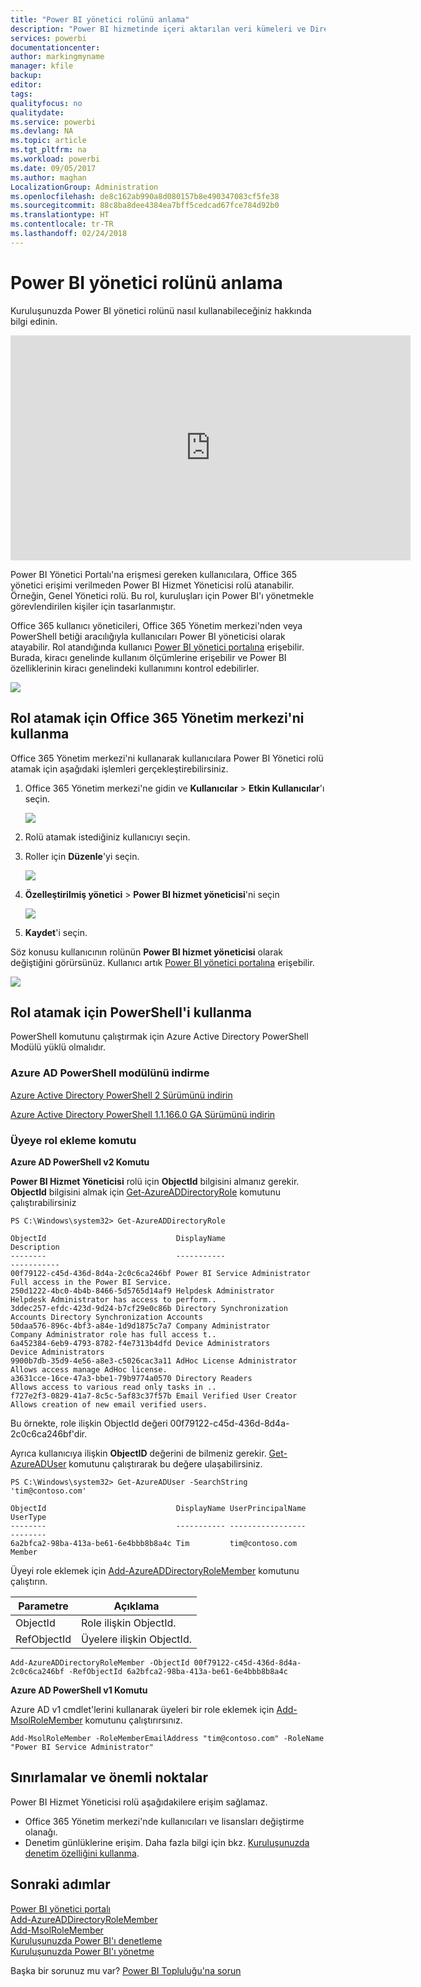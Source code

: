 ```yaml
---
title: "Power BI yönetici rolünü anlama"
description: "Power BI hizmetinde içeri aktarılan veri kümeleri ve DirectQuery için satır düzeyi güvenliği yapılandırma."
services: powerbi
documentationcenter: 
author: markingmyname
manager: kfile
backup: 
editor: 
tags: 
qualityfocus: no
qualitydate: 
ms.service: powerbi
ms.devlang: NA
ms.topic: article
ms.tgt_pltfrm: na
ms.workload: powerbi
ms.date: 09/05/2017
ms.author: maghan
LocalizationGroup: Administration
ms.openlocfilehash: de8c162ab990a8d080157b8e490347083cf5fe38
ms.sourcegitcommit: 88c8ba8dee4384ea7bff5cedcad67fce784d92b0
ms.translationtype: HT
ms.contentlocale: tr-TR
ms.lasthandoff: 02/24/2018
---
```

# <a name="understanding-the-power-bi-admin-role"></a>Power BI yönetici rolünü anlama
Kuruluşunuzda Power BI yönetici rolünü nasıl kullanabileceğiniz hakkında bilgi edinin.

<iframe width="640" height="360" src="https://www.youtube.com/embed/PQRbdJgEm3k?showinfo=0" frameborder="0" allowfullscreen></iframe>

Power BI Yönetici Portalı'na erişmesi gereken kullanıcılara, Office 365 yönetici erişimi verilmeden Power BI Hizmet Yöneticisi rolü atanabilir. Örneğin, Genel Yönetici rolü. Bu rol, kuruluşları için Power BI'ı yönetmekle görevlendirilen kişiler için tasarlanmıştır.

Office 365 kullanıcı yöneticileri, Office 365 Yönetim merkezi'nden veya PowerShell betiği aracılığıyla kullanıcıları Power BI yöneticisi olarak atayabilir. Rol atandığında kullanıcı [Power BI yönetici portalına](service-admin-portal.md) erişebilir. Burada, kiracı genelinde kullanım ölçümlerine erişebilir ve Power BI özelliklerinin kiracı genelindeki kullanımını kontrol edebilirler.

![](media/service-admin-role/powerbi-admin-portal.png)

## <a name="using-the-office-365-admin-center-to-assign-a-role"></a>Rol atamak için Office 365 Yönetim merkezi'ni kullanma
Office 365 Yönetim merkezi'ni kullanarak kullanıcılara Power BI Yönetici rolü atamak için aşağıdaki işlemleri gerçekleştirebilirsiniz.

1. Office 365 Yönetim merkezi'ne gidin ve **Kullanıcılar** > **Etkin Kullanıcılar**'ı seçin.
   
    ![](media/service-admin-role/powerbi-admin-users.png)
2. Rolü atamak istediğiniz kullanıcıyı seçin.
3. Roller için **Düzenle**'yi seçin.
   
    ![](media/service-admin-role/powerbi-admin-edit-roles.png)
4. **Özelleştirilmiş yönetici** > **Power BI hizmet yöneticisi**'ni seçin
   
    ![](media/service-admin-role/powerbi-admin-role.png)
5. **Kaydet**'i seçin.

Söz konusu kullanıcının rolünün **Power BI hizmet yöneticisi** olarak değiştiğini görürsünüz. Kullanıcı artık [Power BI yönetici portalına](service-admin-portal.md) erişebilir.

![](media/service-admin-role/powerbi-admin-role-set.png)

## <a name="using-powershell-to-assign-a-role"></a>Rol atamak için PowerShell'i kullanma
PowerShell komutunu çalıştırmak için Azure Active Directory PowerShell Modülü yüklü olmalıdır.

### <a name="download-azure-ad-powershell-module"></a>Azure AD PowerShell modülünü indirme
[Azure Active Directory PowerShell 2 Sürümünü indirin](https://github.com/Azure/azure-docs-powershell-azuread/blob/master/Azure%20AD%20Cmdlets/AzureAD/index.md)

[Azure Active Directory PowerShell 1.1.166.0 GA Sürümünü indirin](http://connect.microsoft.com/site1164/Downloads/DownloadDetails.aspx?DownloadID=59185)

### <a name="command-to-add-role-to-member"></a>Üyeye rol ekleme komutu
**Azure AD PowerShell v2 Komutu**

**Power BI Hizmet Yöneticisi** rolü için **ObjectId** bilgisini almanız gerekir. **ObjectId** bilgisini almak için [Get-AzureADDirectoryRole](https://docs.microsoft.com/powershell/azuread/v2/get-azureaddirectoryrole) komutunu çalıştırabilirsiniz

```
PS C:\Windows\system32> Get-AzureADDirectoryRole

ObjectId                             DisplayName                        Description
--------                             -----------                        -----------
00f79122-c45d-436d-8d4a-2c0c6ca246bf Power BI Service Administrator     Full access in the Power BI Service.
250d1222-4bc0-4b4b-8466-5d5765d14af9 Helpdesk Administrator             Helpdesk Administrator has access to perform..
3ddec257-efdc-423d-9d24-b7cf29e0c86b Directory Synchronization Accounts Directory Synchronization Accounts
50daa576-896c-4bf3-a84e-1d9d1875c7a7 Company Administrator              Company Administrator role has full access t..
6a452384-6eb9-4793-8782-f4e7313b4dfd Device Administrators              Device Administrators
9900b7db-35d9-4e56-a8e3-c5026cac3a11 AdHoc License Administrator        Allows access manage AdHoc license.
a3631cce-16ce-47a3-bbe1-79b9774a0570 Directory Readers                  Allows access to various read only tasks in ..
f727e2f3-0829-41a7-8c5c-5af83c37f57b Email Verified User Creator        Allows creation of new email verified users.
```

Bu örnekte, role ilişkin ObjectId değeri 00f79122-c45d-436d-8d4a-2c0c6ca246bf'dir.

Ayrıca kullanıcıya ilişkin **ObjectID** değerini de bilmeniz gerekir. [Get-AzureADUser](https://docs.microsoft.com/powershell/azuread/v2/get-azureaduser) komutunu çalıştırarak bu değere ulaşabilirsiniz.

```
PS C:\Windows\system32> Get-AzureADUser -SearchString 'tim@contoso.com'

ObjectId                             DisplayName UserPrincipalName      UserType
--------                             ----------- -----------------      --------
6a2bfca2-98ba-413a-be61-6e4bbb8b8a4c Tim         tim@contoso.com        Member
```

Üyeyi role eklemek için [Add-AzureADDirectoryRoleMember](https://docs.microsoft.com/powershell/azuread/v2/add-azureaddirectoryrolemember) komutunu çalıştırın.

| Parametre | Açıklama |
| --- | --- |
| ObjectId |Role ilişkin ObjectId. |
| RefObjectId |Üyelere ilişkin ObjectId. |

```
Add-AzureADDirectoryRoleMember -ObjectId 00f79122-c45d-436d-8d4a-2c0c6ca246bf -RefObjectId 6a2bfca2-98ba-413a-be61-6e4bbb8b8a4c
```

**Azure AD PowerShell v1 Komutu**

Azure AD v1 cmdlet'lerini kullanarak üyeleri bir role eklemek için [Add-MsolRoleMember](https://docs.microsoft.com/powershell/msonline/v1/add-msolrolemember) komutunu çalıştırırsınız.

```
Add-MsolRoleMember -RoleMemberEmailAddress "tim@contoso.com" -RoleName "Power BI Service Administrator"
```

## <a name="limitations-and-considerations"></a>Sınırlamalar ve önemli noktalar
Power BI Hizmet Yöneticisi rolü aşağıdakilere erişim sağlamaz.

* Office 365 Yönetim merkezi'nde kullanıcıları ve lisansları değiştirme olanağı.
* Denetim günlüklerine erişim. Daha fazla bilgi için bkz. [Kuruluşunuzda denetim özelliğini kullanma](service-admin-auditing.md).

## <a name="next-steps"></a>Sonraki adımlar
[Power BI yönetici portalı](service-admin-portal.md)  
[Add-AzureADDirectoryRoleMember](https://docs.microsoft.com/powershell/azuread/v2/add-azureaddirectoryrolemember)  
[Add-MsolRoleMember](https://docs.microsoft.com/powershell/msonline/v1/add-msolrolemember)  
[Kuruluşunuzda Power BI'ı denetleme](service-admin-auditing.md)  
[Kuruluşunuzda Power BI'ı yönetme](service-admin-administering-power-bi-in-your-organization.md)  

Başka bir sorunuz mu var? [Power BI Topluluğu'na sorun](http://community.powerbi.com/)

